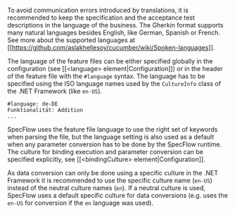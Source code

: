 To avoid communication errors introduced by translations, it is recommended to keep the specification and the acceptance test descriptions in the language of the business. The Gherkin format supports many natural languages besides English, like German, Spanish or French. See more about the supported languages at [[https://github.com/aslakhellesoy/cucumber/wiki/Spoken-languages]]. 

The language of the feature files can be either specified globally in the configuration (see [[&lt;language&gt; element|Configuration]]) or in the header of the feature file with the `#language` syntax. The language has to be specified using the ISO language names used by the `CultureInfo` class of the .NET Framework (like `en-US`). 

```
#language: de-DE
Funktionalität: Addition
...
```

SpecFlow uses the feature file language to use the right set of keywords when parsing the file, but the language setting is also used as a default when any parameter conversion has to be done by the SpecFlow runtime. The culture for binding execution and parameter conversion can be specified explicitly, see [[&lt;bindingCulture&gt; element|Configuration]].

As data conversion can only be done using a specific culture in the .NET Framework it is recommended to use the specific culture name (`en-US`) instead of the neutral culture names (`en`). If a neutral culture is used, SpecFlow uses a default specific culture for data conversions (e.g. uses the `en-US` for conversion if the `en` language was used).
